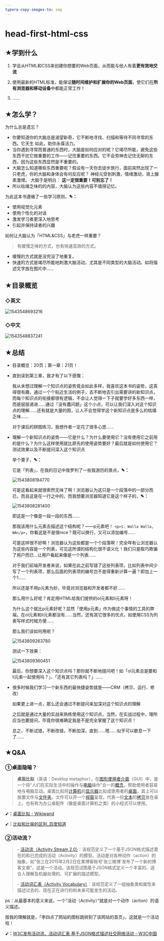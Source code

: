 ```yaml
---
typora-copy-images-to: img
---
```


# head-first-html-css

## ★学到什么

1. 学会从HTML和CSS来创建你想要的Web页面，从而能与他人有着**更有效地交流**
2. 使用最新的HTML标准，能保证**随时间维护和扩展你的Web页面**，使它们在**所有浏览器和移动设备**中都能正常工作！

3. ……

## ★怎么学？

为什么总是遗忘？

- 你要知道你的大脑总是渴望新奇，它不断地寻找、扫描和等待不同寻常的东西。它天生
  如此，助你永葆活力。
- 当你遇到寻常而普通的东西时，大脑是如何应对的呢？它竭尽所能，避免这些东西干扰它做重要的工作——记住重要的东西。它不会劳神去记住无聊的东西，因为这些东西显然是不重要的。
- 大脑怎么知道哪些东西重要呢？假设有一天你去徒步旅行，面前突然出现了一只老虎，你的大脑和身体会有何反应呢？
  神经元受到刺激，情绪激动，肾上腺素激增。
  大脑于是明白：
  **这一定很重要！可别忘了！**
- 所以枯燥乏味的的内容，大脑认为这些内容不值得记忆。

为此这本书遵循了一些学习原则，**✎：**

- 使用视觉化元素
- 使用个性化的对话
- 激发学习者更深入地思考
- 引起并保持读者的兴趣

如何让大脑认为「HTML&CSS」与老虎一样重要？

> 有缓慢乏味的方式，也有快速高效的方式。

- 缓慢的方式就是没完没了地重复。
- 快速的方式是竭尽所能地刺激大脑活动，尤其是不同类型的大脑活动。如将描述文字放在图片中……

## ★目录概览

### ◇英文

![1543548693216](img/1543548693216.png)

### ◇中文

![1543548837241](img/1543548837241.png)

## ★总结

- 目录概览：20页；第一章：21页！

- 直到读到第三章，我才有了以下感慨：

  我从未想过理解一个知识点的姿势竟会如此多样，我喜欢这本书的姿势，这真得很有趣，通过一个个贴近生活的例子，去不断地去引出需要讲的新知识点，而每个知识点的衔接都很有逻辑，不会让人觉得一下子就要学好多东西一样，而是层层递进……通过「没有蠢问题」这个小点，可以让我们深入对这个知识点的理解……还有就是大量的图，让人不会觉得学这个新知识点是多么的枯燥乏味……

  对于课后的拼图练习，我想作者一定花了很多心思……

- 理解一个新知识点的姿势——它是什么？为什么要使用它？没有使用它之前用的是什么？为什么这样使用就比原先的使用姿势要好？最后就是如何使用它？测试效果以及不断提问深入这个知识点

  举个栗子，**✎：**

  它是「列表」，在我的日记中我罗列了一些我游历的景点，**✎：**

  ![1543808194770](img/1543808194770.png)

  可是这看起来就很索然无味了啊！浏览器认为这只是一个段落中的一部分而已，而且这是在一行之中的，而我想要浏览器知道它是这个样子的，**✎：**

  ![1543808281400](img/1543808281400.png)

  即这是一个像是一段一段的东西……

  那我该用什么元素去描述这个结构呢？——p元素吧！ `<p>1. Walla Walla, WA</p>`，你看这是不是很nice？既可以换行，又可以添加编号……

  可是这样很不好啊！浏览器认为这些都是一个个段落啊！完全咩有让浏览器认为这些内容是一个列表，可见这所谓的结构化很不语义化！我们只是取巧欺骗了用户而已…让用户看起来像是一个列表……

  对于我们前端开发者来说，如果在此之前写错了这些列表项，比如列表中间少写了一个列表项，那么后面的列表项的编号岂不是得重新计算一遍？即加上一个1……

  所以还是不用p元素为妙，毕竟对浏览器和开发者都不好……

  那么用什么好呢？肯定用HTML给我们提供的ol元素和li元素呀！

  为什么这个就比p元素好呢？显然「使用p元素」作为做这个事情的工具的弊端，在ol元素和li元素都没有……当然，还有其它很多的优点，如使用CSS为列表写样式时贼方便……

  那么我们该如何用呢？

  ![1543809263780](img/1543809263780.png)

  测试一下效果：

  ![1543809360451](img/1543809360451.png)



  最后，你想要深入这个知识点吗？那你就不断地提问吧！如「ol元素总是要和li元素一起使用吗？」、「还有其它列表吗？」……

- 很多时候我们学习一个新东西的最快捷姿势就是——CRM（拷贝、运行、修改）

  如果更上进一点，那么还会通过不断提问来加深对这个知识点的理解

  之后就是通过大量的实战来熟练使用这个知识点，当然，在实战过程中，理所应当也要提问，毕竟你很难确定我是不是完全掌握了这个知识点！

  总之，不断试错，不断改错，不断加深，直到……嗯……似乎可以歇息一下了……







## ★Q&A

### ①桌面隐喻？

> **桌面比拟**（英语：Desktop metaphor），在[图形使用者介面](https://www.wikiwand.com/zh-hans/%E5%9C%96%E5%BD%A2%E4%BD%BF%E7%94%A8%E8%80%85%E4%BB%8B%E9%9D%A2)（GUI）中，是一个将“人们在实际生活中的操作与[电脑](https://www.wikiwand.com/zh-hans/%E9%9B%BB%E8%85%A6)操作”合一的[概念](https://www.wikiwand.com/zh-hans/%E6%A6%82%E5%BF%B5)，帮助使用者容易地与电脑互动。桌面比拟将[计算机](https://www.wikiwand.com/zh-hans/%E8%A8%88%E7%AE%97%E6%A9%9F)的[显示器](https://www.wikiwand.com/zh-hans/%E9%A1%AF%E7%A4%BA%E5%99%A8)比拟成使用者的[桌面](https://www.wikiwand.com/zh-hans/%E6%A1%8C%E9%9D%A2)，其上可以放置文件与[文件夹](https://www.wikiwand.com/zh-hans/%E6%96%87%E4%BB%B6%E5%A4%B9)。文件可以开一个[视窗](https://www.wikiwand.com/zh-hans/%E8%A6%96%E7%AA%97)呈现，代表一份[文本](https://www.wikiwand.com/zh-hans/%E6%96%87%E6%9C%AC)的[拷贝](https://www.wikiwand.com/zh-hans/%E6%8B%B7%E8%B4%9D)放在桌上。也有称为办公桌配件（像是桌面计算机之类）的小程式可以使用。

**➹：**[桌面比拟 - Wikiwand](https://www.wikiwand.com/zh-hans/%E6%A1%8C%E9%9D%A2%E6%AF%94%E6%93%AC)

**➹：**[比拟和比喻的区别_百度知道](https://zhidao.baidu.com/question/52639472.html)

### ②活动流？

> \- [活动流（Activity Stream 2.0）](http://www.w3.org/TR/2015/WD-activitystreams-core-20150129/)：该规范定义了一个基于JSON格式描述潜在的和已完成的活动（Activity）的模型。活动是对各种动作（action）的抽象，如“张三在2015年2月2日在某博客帐号'张三微博'发布了一个新的博客文章”，这是一个活动。该规范试图基于JSON格式定义一个丰富的、适合人理解及机器处理的、可扩展的描述模型。
>
> \- [活动词汇表（Activity Vocabulary）](http://www.w3.org/TR/2015/WD-activitystreams-vocabulary-20150129/)：该规范定义了一组抽象类和属性来描述过去的、现在正在进行的和未来可能发生的活动。 

ps：从最基本的意义来说，一个“活动（Activity）”就是对一个动作（action）的语义描述。

按我的理解就是，「李四点了网站的图标跳转到了该网站的首页」，这就是一个活动哈！

**➹：**[W3C发布活动流、活动词汇表 基于JSON格式描述社交网络活动 - W3C中国](http://www.chinaw3c.org/archives/782/)

